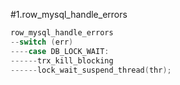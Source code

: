 #1.row_mysql_handle_errors

```cpp
row_mysql_handle_errors
--switch (err)
----case DB_LOCK_WAIT:
------trx_kill_blocking
------lock_wait_suspend_thread(thr);
```